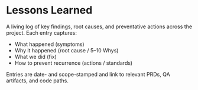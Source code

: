 # Lessons Learned

A living log of key findings, root causes, and preventative actions across the project. Each entry captures:

- What happened (symptoms)
- Why it happened (root cause / 5–10 Whys)
- What we did (fix)
- How to prevent recurrence (actions / standards)

Entries are date- and scope-stamped and link to relevant PRDs, QA artifacts, and code paths.
